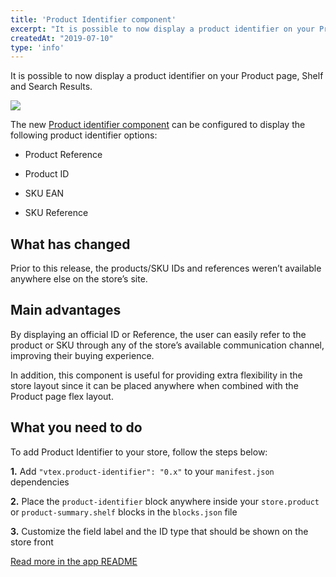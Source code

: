 ```yaml
---
title: 'Product Identifier component'
excerpt: "It is possible to now display a product identifier on your Product page, Shelf and Search Results."
createdAt: "2019-07-10"
type: 'info'
---
```

It is possible to now display a product identifier on your Product page, Shelf and Search Results.

![](https://user-images.githubusercontent.com/52087100/60997935-62a03380-a32e-11e9-9c3b-754fdc01ec7d.png)

The new [Product identifier component](https://github.com/vtex-apps/product-identifier) can be configured to display the following product identifier options:

- Product Reference

- Product ID

- SKU EAN

- SKU Reference


## What has changed

Prior to this release, the products/SKU IDs and references weren’t available anywhere else on the store’s site.

## Main advantages

By displaying an official ID or Reference, the user can easily refer to the product or SKU through any of the store’s available communication channel, improving their buying experience.

In addition, this component is useful for providing extra flexibility in the store layout since it can be placed anywhere when combined with the Product page flex layout.


## What you need to do

To add Product Identifier to your store, follow the steps below:

__1.__ Add `"vtex.product-identifier": "0.x"` to your `manifest.json` dependencies

__2.__ Place the `product-identifier` block anywhere inside your `store.product` or `product-summary.shelf` blocks in the `blocks.json` file

__3.__ Customize the field label and the ID type that should be shown on the store front

[Read more in the app README](https://github.com/vtex-apps/product-identifier)
